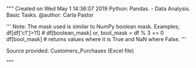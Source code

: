 """
Created on Wed May  1 14:36:07 2019
Python: Pandas. - Data Analysis. Basic Tasks.
@author: Carla Pastor

'''
Note: The mask used is similar to NumPy boolean mask. Examples; df[df['c1']>11] # df[boolean_mask]
or, 	bool_mask = df % 3 == 0
		df[bool_mask] # returns values where it is True and NaN where False.
'''

 Source provided: Customers_Purchases (Excel file)
 
"""